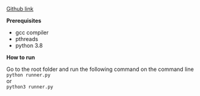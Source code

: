 [Github link](https://github.com/PasinduUd/linked-list-pthreads-implementation)

**Prerequisites**
 - gcc compiler 
 - pthreads 
 - python 3.8

**How to run**

Go to the root folder and run the following command on the command line  
`python runner.py`  
or  
`python3 runner.py`
